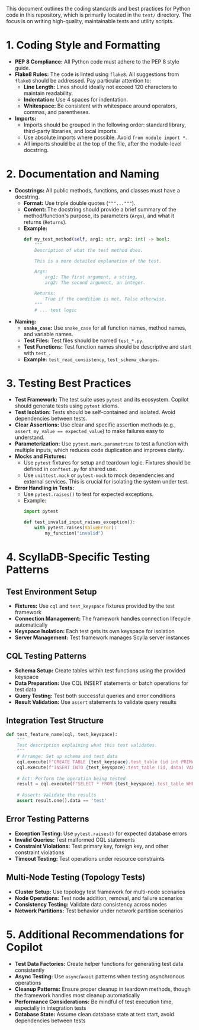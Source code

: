This document outlines the coding standards and best practices for Python code in this repository, which is primarily located in the `test/` directory. The focus is on writing high-quality, maintainable tests and utility scripts.

# 1. Coding Style and Formatting

* **PEP 8 Compliance:** All Python code must adhere to the PEP 8 style guide.
* **Flake8 Rules:** The code is linted using `flake8`. All suggestions from `flake8` should be addressed. Pay particular attention to:
    * **Line Length:** Lines should ideally not exceed 120 characters to maintain readability.
    * **Indentation:** Use 4 spaces for indentation.
    * **Whitespace:** Be consistent with whitespace around operators, commas, and parentheses.
* **Imports:**
    * Imports should be grouped in the following order: standard library, third-party libraries, and local imports.
    * Use absolute imports where possible. Avoid `from module import *`.
    * All imports should be at the top of the file, after the module-level docstring.

# 2. Documentation and Naming

* **Docstrings:** All public methods, functions, and classes must have a docstring.
    * **Format:** Use triple double quotes (`"""..."""`).
    * **Content:** The docstring should provide a brief summary of the method/function's purpose, its parameters (`Args`), and what it returns (`Returns`).
    * **Example:**
      ```python
      def my_test_method(self, arg1: str, arg2: int) -> bool:
          """
          Description of what the test method does.

          This is a more detailed explanation of the test.

          Args:
              arg1: The first argument, a string.
              arg2: The second argument, an integer.

          Returns:
              True if the condition is met, False otherwise.
          """
          # ... test logic
      ```
* **Naming:**
    * **`snake_case`:** Use `snake_case` for all function names, method names, and variable names.
    * **Test Files:** Test files should be named `test_*.py`.
    * **Test Functions:** Test function names should be descriptive and start with `test_`.
    * **Example:** `test_read_consistency`, `test_schema_changes`.

# 3. Testing Best Practices

* **Test Framework:** The test suite uses `pytest` and its ecosystem. Copilot should generate tests using `pytest` idioms.
* **Test Isolation:** Tests should be self-contained and isolated. Avoid dependencies between tests.
* **Clear Assertions:** Use clear and specific assertion methods (e.g., `assert my_value == expected_value`) to make failures easy to understand.
* **Parameterization:** Use `pytest.mark.parametrize` to test a function with multiple inputs, which reduces code duplication and improves clarity.
* **Mocks and Fixtures:**
    * Use `pytest` fixtures for setup and teardown logic. Fixtures should be defined in `conftest.py` for shared use.
    * Use `unittest.mock` or `pytest-mock` to mock dependencies and external services. This is crucial for isolating the system under test.
* **Error Handling in Tests:**
    * Use `pytest.raises()` to test for expected exceptions.
    * Example:
      ```python
      import pytest

      def test_invalid_input_raises_exception():
          with pytest.raises(ValueError):
              my_function("invalid")
      ```

# 4. ScyllaDB-Specific Testing Patterns

## Test Environment Setup
* **Fixtures:** Use `cql` and `test_keyspace` fixtures provided by the test framework
* **Connection Management:** The framework handles connection lifecycle automatically
* **Keyspace Isolation:** Each test gets its own keyspace for isolation
* **Server Management:** Test framework manages Scylla server instances

## CQL Testing Patterns
* **Schema Setup:** Create tables within test functions using the provided keyspace
* **Data Preparation:** Use CQL INSERT statements or batch operations for test data
* **Query Testing:** Test both successful queries and error conditions
* **Result Validation:** Use `assert` statements to validate query results

## Integration Test Structure
```python
def test_feature_name(cql, test_keyspace):
    """
    Test description explaining what this test validates.
    """
    # Arrange: Set up schema and test data
    cql.execute(f"CREATE TABLE {test_keyspace}.test_table (id int PRIMARY KEY, data text)")
    cql.execute(f"INSERT INTO {test_keyspace}.test_table (id, data) VALUES (1, 'test')")
    
    # Act: Perform the operation being tested
    result = cql.execute(f"SELECT * FROM {test_keyspace}.test_table WHERE id = 1")
    
    # Assert: Validate the results
    assert result.one().data == 'test'
```

## Error Testing Patterns
* **Exception Testing:** Use `pytest.raises()` for expected database errors
* **Invalid Queries:** Test malformed CQL statements
* **Constraint Violations:** Test primary key, foreign key, and other constraint violations
* **Timeout Testing:** Test operations under resource constraints

## Multi-Node Testing (Topology Tests)
* **Cluster Setup:** Use topology test framework for multi-node scenarios
* **Node Operations:** Test node addition, removal, and failure scenarios
* **Consistency Testing:** Validate data consistency across nodes
* **Network Partitions:** Test behavior under network partition scenarios

# 5. Additional Recommendations for Copilot

* **Test Data Factories:** Create helper functions for generating test data consistently
* **Async Testing:** Use `async`/`await` patterns when testing asynchronous operations
* **Cleanup Patterns:** Ensure proper cleanup in teardown methods, though the framework handles most cleanup automatically
* **Performance Considerations:** Be mindful of test execution time, especially in integration tests
* **Database State:** Assume clean database state at test start, avoid dependencies between tests
